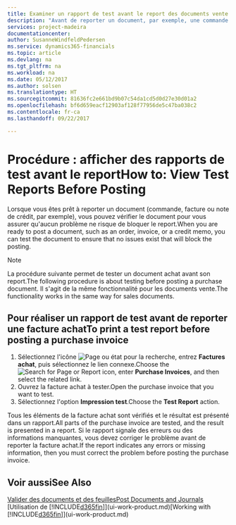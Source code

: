 ```yaml
---
title: Examiner un rapport de test avant le report des documents vente ou achat | Microsoft Docs
description: "Avant de reporter un document, par exemple, une commande ou une note de crédit, vous pouvez le tester et le passer en revue pour rechercher les éventuelles erreurs susceptibles de bloquer le report."
services: project-madeira
documentationcenter: 
author: SusanneWindfeldPedersen
ms.service: dynamics365-financials
ms.topic: article
ms.devlang: na
ms.tgt_pltfrm: na
ms.workload: na
ms.date: 05/12/2017
ms.author: solsen
ms.translationtype: HT
ms.sourcegitcommit: 81636fc2e661bd9b07c54da1cd5d0d27e30d01a2
ms.openlocfilehash: bf6d659eacf12903af128f77956de5c47ba038c2
ms.contentlocale: fr-ca
ms.lasthandoff: 09/22/2017

---
```

# <a name="how-to-view-test-reports-before-posting"></a><span data-ttu-id="fb264-103">Procédure : afficher des rapports de test avant le report</span><span class="sxs-lookup"><span data-stu-id="fb264-103">How to: View Test Reports Before Posting</span></span>
<span data-ttu-id="fb264-104">Lorsque vous êtes prêt à reporter un document (commande, facture ou note de crédit, par exemple), vous pouvez vérifier le document pour vous assurer qu'aucun problème ne risque de bloquer le report.</span><span class="sxs-lookup"><span data-stu-id="fb264-104">When you are ready to post a document, such as an order, invoice, or a credit memo, you can test the document to ensure that no issues exist that will block the posting.</span></span>

> [!NOTE]  
>   <span data-ttu-id="fb264-105">La procédure suivante permet de tester un document achat avant son report.</span><span class="sxs-lookup"><span data-stu-id="fb264-105">The following procedure is about testing before posting a purchase document.</span></span> <span data-ttu-id="fb264-106">Il s'agit de la même fonctionnalité pour les documents vente.</span><span class="sxs-lookup"><span data-stu-id="fb264-106">The functionality works in the same way for sales documents.</span></span>

## <a name="to-print-a-test-report-before-posting-a-purchase-invoice"></a><span data-ttu-id="fb264-107">Pour réaliser un rapport de test avant de reporter une facture achat</span><span class="sxs-lookup"><span data-stu-id="fb264-107">To print a test report before posting a purchase invoice</span></span>
1. <span data-ttu-id="fb264-108">Sélectionnez l'icône ![Page ou état pour la recherche](media/ui-search/search_small.png "icône Page ou état pour la recherche"), entrez **Factures achat**, puis sélectionnez le lien connexe.</span><span class="sxs-lookup"><span data-stu-id="fb264-108">Choose the ![Search for Page or Report](media/ui-search/search_small.png "Search for Page or Report icon") icon, enter **Purchase Invoices**, and then select the related link.</span></span>
2. <span data-ttu-id="fb264-109">Ouvrez la facture achat à tester.</span><span class="sxs-lookup"><span data-stu-id="fb264-109">Open the purchase invoice that you want to test.</span></span>
3. <span data-ttu-id="fb264-110">Sélectionnez l'option **Impression test**.</span><span class="sxs-lookup"><span data-stu-id="fb264-110">Choose the **Test Report** action.</span></span>  

<span data-ttu-id="fb264-111">Tous les éléments de la facture achat sont vérifiés et le résultat est présenté dans un rapport.</span><span class="sxs-lookup"><span data-stu-id="fb264-111">All parts of the purchase invoice are tested, and the result is presented in a report.</span></span> <span data-ttu-id="fb264-112">Si le rapport signale des erreurs ou des informations manquantes, vous devez corriger le problème avant de reporter la facture achat.</span><span class="sxs-lookup"><span data-stu-id="fb264-112">If the report indicates any errors or missing information, then you must correct the problem before posting the purchase invoice.</span></span>

## <a name="see-also"></a><span data-ttu-id="fb264-113">Voir aussi</span><span class="sxs-lookup"><span data-stu-id="fb264-113">See Also</span></span>
[<span data-ttu-id="fb264-114">Valider des documents et des feuilles</span><span class="sxs-lookup"><span data-stu-id="fb264-114">Post Documents and Journals</span></span>](ui-post-documents-journals.md)  
<span data-ttu-id="fb264-115">[Utilisation de [!INCLUDE[d365fin](includes/d365fin_md.md)]](ui-work-product.md)</span><span class="sxs-lookup"><span data-stu-id="fb264-115">[Working with [!INCLUDE[d365fin](includes/d365fin_md.md)]](ui-work-product.md)</span></span>



